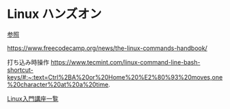 # Linux ハンズオン




[参照](https://uxmilk.jp/tag/linux)



https://www.freecodecamp.org/news/the-linux-commands-handbook/



打ち込み時操作
https://www.tecmint.com/linux-command-line-bash-shortcut-keys/#:~:text=Ctrl%2BA%20or%20Home%20%E2%80%93%20moves,one%20character%20at%20a%20time.

[Linux入門講座一覧](https://engineer-ninaritai.com/linux-lesson-list/)


